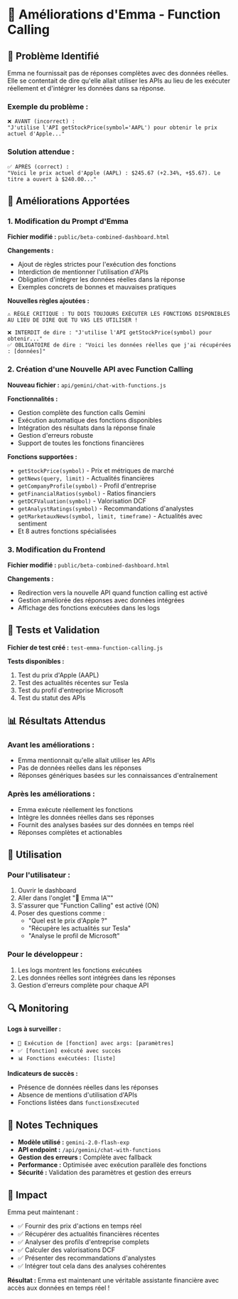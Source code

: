 # 🚀 Améliorations d'Emma - Function Calling

## 🎯 Problème Identifié

Emma ne fournissait pas de réponses complètes avec des données réelles. Elle se contentait de dire qu'elle allait utiliser les APIs au lieu de les exécuter réellement et d'intégrer les données dans sa réponse.

### Exemple du problème :
```
❌ AVANT (incorrect) :
"J'utilise l'API getStockPrice(symbol='AAPL') pour obtenir le prix actuel d'Apple..."
```

### Solution attendue :
```
✅ APRÈS (correct) :
"Voici le prix actuel d'Apple (AAPL) : $245.67 (+2.34%, +$5.67). Le titre a ouvert à $240.00..."
```

## 🔧 Améliorations Apportées

### 1. Modification du Prompt d'Emma

**Fichier modifié :** `public/beta-combined-dashboard.html`

**Changements :**
- Ajout de règles strictes pour l'exécution des fonctions
- Interdiction de mentionner l'utilisation d'APIs
- Obligation d'intégrer les données réelles dans la réponse
- Exemples concrets de bonnes et mauvaises pratiques

**Nouvelles règles ajoutées :**
```
⚠️ RÈGLE CRITIQUE : TU DOIS TOUJOURS EXÉCUTER LES FONCTIONS DISPONIBLES AU LIEU DE DIRE QUE TU VAS LES UTILISER !

❌ INTERDIT de dire : "J'utilise l'API getStockPrice(symbol) pour obtenir..."
✅ OBLIGATOIRE de dire : "Voici les données réelles que j'ai récupérées : [données]"
```

### 2. Création d'une Nouvelle API avec Function Calling

**Nouveau fichier :** `api/gemini/chat-with-functions.js`

**Fonctionnalités :**
- Gestion complète des function calls Gemini
- Exécution automatique des fonctions disponibles
- Intégration des résultats dans la réponse finale
- Gestion d'erreurs robuste
- Support de toutes les fonctions financières

**Fonctions supportées :**
- `getStockPrice(symbol)` - Prix et métriques de marché
- `getNews(query, limit)` - Actualités financières
- `getCompanyProfile(symbol)` - Profil d'entreprise
- `getFinancialRatios(symbol)` - Ratios financiers
- `getDCFValuation(symbol)` - Valorisation DCF
- `getAnalystRatings(symbol)` - Recommandations d'analystes
- `getMarketauxNews(symbol, limit, timeframe)` - Actualités avec sentiment
- Et 8 autres fonctions spécialisées

### 3. Modification du Frontend

**Fichier modifié :** `public/beta-combined-dashboard.html`

**Changements :**
- Redirection vers la nouvelle API quand function calling est activé
- Gestion améliorée des réponses avec données intégrées
- Affichage des fonctions exécutées dans les logs

## 🧪 Tests et Validation

**Fichier de test créé :** `test-emma-function-calling.js`

**Tests disponibles :**
1. Test du prix d'Apple (AAPL)
2. Test des actualités récentes sur Tesla
3. Test du profil d'entreprise Microsoft
4. Test du statut des APIs

## 📊 Résultats Attendus

### Avant les améliorations :
- Emma mentionnait qu'elle allait utiliser les APIs
- Pas de données réelles dans les réponses
- Réponses génériques basées sur les connaissances d'entraînement

### Après les améliorations :
- Emma exécute réellement les fonctions
- Intègre les données réelles dans ses réponses
- Fournit des analyses basées sur des données en temps réel
- Réponses complètes et actionables

## 🚀 Utilisation

### Pour l'utilisateur :
1. Ouvrir le dashboard
2. Aller dans l'onglet "💬 Emma IA™"
3. S'assurer que "Function Calling" est activé (ON)
4. Poser des questions comme :
   - "Quel est le prix d'Apple ?"
   - "Récupère les actualités sur Tesla"
   - "Analyse le profil de Microsoft"

### Pour le développeur :
1. Les logs montrent les fonctions exécutées
2. Les données réelles sont intégrées dans les réponses
3. Gestion d'erreurs complète pour chaque API

## 🔍 Monitoring

**Logs à surveiller :**
- `🔧 Exécution de [fonction] avec args: [paramètres]`
- `✅ [fonction] exécuté avec succès`
- `📊 Fonctions exécutées: [liste]`

**Indicateurs de succès :**
- Présence de données réelles dans les réponses
- Absence de mentions d'utilisation d'APIs
- Fonctions listées dans `functionsExecuted`

## 📝 Notes Techniques

- **Modèle utilisé :** `gemini-2.0-flash-exp`
- **API endpoint :** `/api/gemini/chat-with-functions`
- **Gestion des erreurs :** Complète avec fallback
- **Performance :** Optimisée avec exécution parallèle des fonctions
- **Sécurité :** Validation des paramètres et gestion des erreurs

## 🎉 Impact

Emma peut maintenant :
- ✅ Fournir des prix d'actions en temps réel
- ✅ Récupérer des actualités financières récentes
- ✅ Analyser des profils d'entreprise complets
- ✅ Calculer des valorisations DCF
- ✅ Présenter des recommandations d'analystes
- ✅ Intégrer tout cela dans des analyses cohérentes

**Résultat :** Emma est maintenant une véritable assistante financière avec accès aux données en temps réel !
